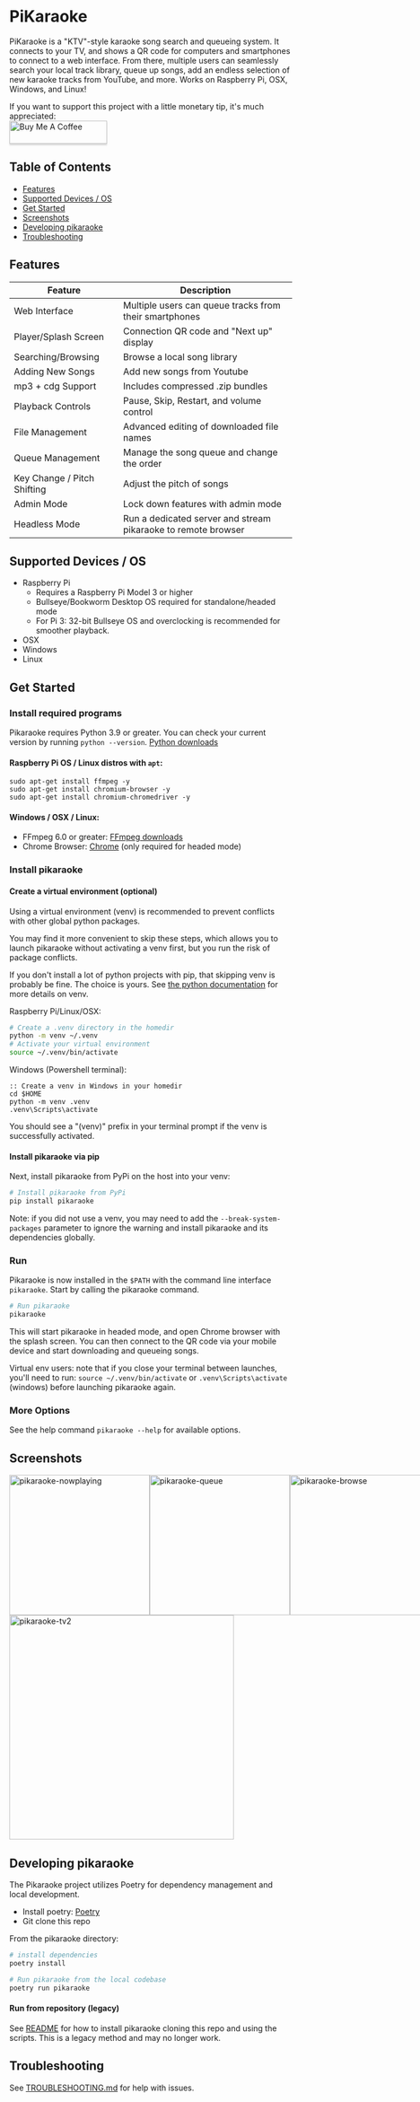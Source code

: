 # PiKaraoke

PiKaraoke is a "KTV"-style karaoke song search and queueing system. It connects to your TV, and shows a QR code for computers and smartphones to connect to a web interface. From there, multiple users can seamlessly search your local track library, queue up songs, add an endless selection of new karaoke tracks from YouTube, and more. Works on Raspberry Pi, OSX, Windows, and Linux!

If you want to support this project with a little monetary tip, it's much appreciated: <br/>
<a href="https://www.buymeacoffee.com/vicwomg" target="_blank"><img src="https://www.buymeacoffee.com/assets/img/custom_images/orange_img.png" alt="Buy Me A Coffee" style="height: 41px !important;width: 174px !important;box-shadow: 0px 3px 2px 0px rgba(190, 190, 190, 0.5) !important;-webkit-box-shadow: 0px 3px 2px 0px rgba(190, 190, 190, 0.5) !important;" ></a>

## Table of Contents

- [Features](#features)
- [Supported Devices / OS](#supported-devices--os)
- [Get Started](#get-started)
- [Screenshots](#screenshots)
- [Developing pikaraoke](#developing-pikaraoke)
- [Troubleshooting](#troubleshooting)

## Features

| **Feature**                 | **Description**                                               |
| --------------------------- | ------------------------------------------------------------- |
| Web Interface               | Multiple users can queue tracks from their smartphones        |
| Player/Splash Screen        | Connection QR code and "Next up" display                      |
| Searching/Browsing          | Browse a local song library                                   |
| Adding New Songs            | Add new songs from Youtube                                    |
| mp3 + cdg Support           | Includes compressed .zip bundles                              |
| Playback Controls           | Pause, Skip, Restart, and volume control                      |
| File Management             | Advanced editing of downloaded file names                     |
| Queue Management            | Manage the song queue and change the order                    |
| Key Change / Pitch Shifting | Adjust the pitch of songs                                     |
| Admin Mode                  | Lock down features with admin mode                            |
| Headless Mode               | Run a dedicated server and stream pikaraoke to remote browser |

## Supported Devices / OS

- Raspberry Pi
  - Requires a Raspberry Pi Model 3 or higher
  - Bullseye/Bookworm Desktop OS required for standalone/headed mode
  - For Pi 3: 32-bit Bullseye OS and overclocking is recommended for smoother playback.
- OSX
- Windows
- Linux

## Get Started

### Install required programs

Pikaraoke requires Python 3.9 or greater. You can check your current version by running `python --version`. [Python downloads](https://www.python.org/downloads/)

#### Raspberry Pi OS / Linux distros with `apt`:

```
sudo apt-get install ffmpeg -y
sudo apt-get install chromium-browser -y
sudo apt-get install chromium-chromedriver -y
```

#### Windows / OSX / Linux:

- FFmpeg 6.0 or greater: [FFmpeg downloads](https://ffmpeg.org/download.html)
- Chrome Browser: [Chrome](http://google.com/chrome) (only required for headed mode)

### Install pikaraoke

#### Create a virtual environment (optional)

Using a virtual environment (venv) is recommended to prevent conflicts with other global python packages.

You may find it more convenient to skip these steps, which allows you to launch pikaraoke without activating a venv first, but you run the risk of package conflicts.

If you don't install a lot of python projects with pip, that skipping venv is probably be fine. The choice is yours. See [the python documentation](https://docs.python.org/3/library/venv.html) for more details on venv.

Raspberry Pi/Linux/OSX:

```sh
# Create a .venv directory in the homedir
python -m venv ~/.venv
# Activate your virtual environment
source ~/.venv/bin/activate
```

Windows (Powershell terminal):

```batch
:: Create a venv in Windows in your homedir
cd $HOME
python -m venv .venv
.venv\Scripts\activate
```

You should see a "(venv)" prefix in your terminal prompt if the venv is successfully activated.

#### Install pikaraoke via pip

Next, install pikaraoke from PyPi on the host into your venv:

```sh
# Install pikaraoke from PyPi
pip install pikaraoke
```

Note: if you did not use a venv, you may need to add the `--break-system-packages` parameter to ignore the warning and install pikaraoke and its dependencies globally.

### Run

Pikaraoke is now installed in the `$PATH` with the command line interface `pikaraoke`. Start by calling the pikaraoke command.

```sh
# Run pikaraoke
pikaraoke
```

This will start pikaraoke in headed mode, and open Chrome browser with the splash screen. You can then connect to the QR code via your mobile device and start downloading and queueing songs.

Virtual env users: note that if you close your terminal between launches, you'll need to run:
`source ~/.venv/bin/activate` or `.venv\Scripts\activate` (windows) before launching pikaraoke again.

### More Options

See the help command `pikaraoke --help` for available options.

## Screenshots

<div style="display: flex">
<img width="250" alt="pikaraoke-nowplaying" src="https://user-images.githubusercontent.com/4107190/95813193-2cd5c180-0ccc-11eb-89f4-11a69676dc6f.png">
<img width="250" alt="pikaraoke-queue" src="https://user-images.githubusercontent.com/4107190/95813195-2d6e5800-0ccc-11eb-8f00-1369350a8a1c.png">
<img width="250"  alt="pikaraoke-browse" src="https://user-images.githubusercontent.com/4107190/95813182-27787700-0ccc-11eb-82c8-fde7f0a631c1.png">
<img width="250"  alt="pikaraoke-search1" src="https://user-images.githubusercontent.com/4107190/95813197-2e06ee80-0ccc-11eb-9bf9-ddb24d988332.png">
<img width="250"  alt="pikaraoke-search2" src="https://user-images.githubusercontent.com/4107190/95813190-2ba49480-0ccc-11eb-84e3-f902cbd489a2.png">
</div>
<img width="400" alt="pikaraoke-tv2" src="https://user-images.githubusercontent.com/4107190/95813564-019fa200-0ccd-11eb-95e1-57a002c357a3.png">
  </p>

## Developing pikaraoke

The Pikaraoke project utilizes Poetry for dependency management and local development.

- Install poetry: [Poetry](https://python-poetry.org/docs/#installation)
- Git clone this repo

From the pikaraoke directory:

```sh
# install dependencies
poetry install
```

```sh
# Run pikaraoke from the local codebase
poetry run pikaraoke
```

#### Run from repository (legacy)

See [README](../scripts/README.md) for how to install pikaraoke cloning this repo and using the
scripts. This is a legacy method and may no longer work.

## Troubleshooting

See [TROUBLESHOOTING.md](TROUBLESHOOTING.md) for help with issues.
